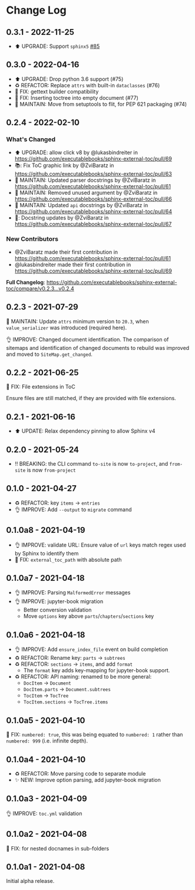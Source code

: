 # Change Log

## 0.3.1 - 2022-11-25

- ⬆️ UPGRADE: Support `sphinx5` [#85](https://github.com/executablebooks/sphinx-external-toc/pull/85)

## 0.3.0 - 2022-04-16

- ⬆️ UPGRADE: Drop python 3.6 support (#75)
- ♻️ REFACTOR: Replace `attrs` with built-in `dataclasses` (#76)
- 🐛 FIX: gettext builder compatibility
- 🐛 FIX: Inserting toctree into empty document (#77)
- 🔧 MAINTAIN: Move from setuptools to flit, for PEP 621 packaging (#74)

## 0.2.4 - 2022-02-10

### What's Changed

- ⬆️ UPGRADE: allow click v8  by @lukasbindreiter in https://github.com/executablebooks/sphinx-external-toc/pull/69
- 📚: Fix ToC graphic link by @ZviBaratz in https://github.com/executablebooks/sphinx-external-toc/pull/63
- 🔧 MAINTAIN: Updated parser docstrings by @ZviBaratz in https://github.com/executablebooks/sphinx-external-toc/pull/61
- 🔧 MAINTAIN: Removed unused argument by @ZviBaratz in https://github.com/executablebooks/sphinx-external-toc/pull/66
- 🔧 MAINTAIN: Updated `api` docstrings by @ZviBaratz in https://github.com/executablebooks/sphinx-external-toc/pull/64
- 🔧: Docstring updates by @ZviBaratz in https://github.com/executablebooks/sphinx-external-toc/pull/67

### New Contributors

- @ZviBaratz made their first contribution in https://github.com/executablebooks/sphinx-external-toc/pull/61
- @lukasbindreiter made their first contribution in https://github.com/executablebooks/sphinx-external-toc/pull/69

**Full Changelog**: https://github.com/executablebooks/sphinx-external-toc/compare/v0.2.3...v0.2.4

## 0.2.3 - 2021-07-29

🔧 MAINTAIN: Update `attrs` minimum version to `20.3`, when `value_serializer` was introduced (required here).

👌 IMPROVE: Changed document identification.
The comparison of sitemaps and identification of changed documents to rebuild was improved and moved to `SiteMap.get_changed`.

## 0.2.2 - 2021-06-25

🐛 FIX: File extensions in ToC

Ensure files are still matched, if they are provided with file extensions.

## 0.2.1 - 2021-06-16

- ⬆️ UPDATE: Relax dependency pinning to allow Sphinx v4

## 0.2.0 - 2021-05-24

- ‼ BREAKING: the CLI command `to-site` is now `to-project`, and `from-site` is now `from-project`

## 0.1.0 - 2021-04-27

- ♻️ REFACTOR: key `items` -> `entries`
- 👌 IMPROVE: Add `--output` to `migrate` command

## 0.1.0a8 - 2021-04-19

- 👌 IMPROVE: validate URL: Ensure value of `url` keys match regex used by Sphinx to identify them
- 🐛 FIX: `external_toc_path` with absolute path

## 0.1.0a7 - 2021-04-18

- 👌 IMPROVE: Parsing `MalformedError` messages
- 👌 IMPROVE: jupyter-book migration
  - Better conversion validation
  - Move `options` key above `parts`/`chapters`/`sections` key

## 0.1.0a6 - 2021-04-18

- 👌 IMPROVE: Add `ensure_index_file` event on build completion
- ♻️ REFACTOR: Rename key: `parts` -> `subtrees`
- ♻️ REFACTOR: `sections` -> `items`, and add `format`
  - The `format` key adds key-mapping for jupyter-book support.
- ♻️ REFACTOR: API naming: renamed to be more general:
  - `DocItem` -> `Document`
  - `DocItem.parts` -> `Document.subtrees`
  - `TocItem` -> `TocTree`
  - `TocItem.sections` -> `TocTree.items`

## 0.1.0a5 - 2021-04-10

🐛 FIX: `numbered: true`, this was being equated to `numbered: 1` rather than `numbered: 999` (i.e. infinite depth).

## 0.1.0a4 - 2021-04-10

- ♻️ REFACTOR: Move parsing code to separate module
- ✨ NEW: Improve option parsing, add jupyter-book migration

## 0.1.0a3 - 2021-04-09

👌 IMPROVE: `toc.yml` validation

## 0.1.0a2 - 2021-04-08

🐛 FIX: for nested docnames in sub-folders

## 0.1.0a1 - 2021-04-08

Initial alpha release.
